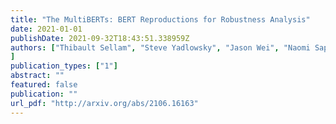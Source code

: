 ```yaml
---
title: "The MultiBERTs: BERT Reproductions for Robustness Analysis"
date: 2021-01-01
publishDate: 2021-09-32T18:43:51.338959Z
authors: ["Thibault Sellam", "Steve Yadlowsky", "Jason Wei", "Naomi Saphra", "Alexander D'Amour", "Tal Linzen", "Jasmijn Bastings", "Iulia Turc", "Jacob Eisenstein", "Dipanjan Das", "Ian Tenney", "Ellie Pavlick"
]
publication_types: ["1"]
abstract: ""
featured: false
publication: ""
url_pdf: "http://arxiv.org/abs/2106.16163"
---
```

